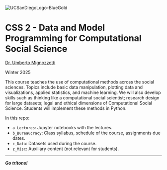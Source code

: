 ![UCSanDiegoLogo-BlueGold](https://github.com/user-attachments/assets/b8a43bec-5879-4f2b-8cd0-c7f2f6badc00)

# CSS 2 - Data and Model Programming for Computational Social Science

[Dr. Umberto Mignozzetti](https://github.com/umbertomig)

Winter 2025

This course teaches the use of computational methods across the social sciences. Topics include basic data manipulation, plotting data and visualizations, applied statistics, and machine learning. We will also develop skills such as thinking like a computational social scientist; research design for large datasets; legal and ethical dimensions of Computational Social Science. Students will implement these methods in Python.

In this repo:

- `a_Lectures`: Jupyter notebooks with the lectures.
- `b_Bureaucracy`: Class syllabus, schedule of the course, assignments due dates.
- `c_Data`: Datasets used during the course.
- `z_Misc`: Auxiliary content (not relevant for students).

---

***Go tritons!***


